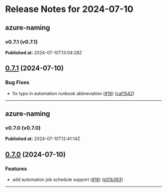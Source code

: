 # Release Notes for 2024-07-10

## azure-naming
### v0.7.1 (v0.7.1)
**Published at:** 2024-07-10T13:04:28Z

## [0.7.1](https://github.com/CloudNationHQ/terraform-azure-naming/compare/v0.7.0...v0.7.1) (2024-07-10)


### Bug Fixes

* fix typo in automation runbook abbreviation ([#18](https://github.com/CloudNationHQ/terraform-azure-naming/issues/18)) ([caf1542](https://github.com/CloudNationHQ/terraform-azure-naming/commit/caf1542d7ef9df0b13b93bc3a24b5fb4fcb6e774))

---

## azure-naming
### v0.7.0 (v0.7.0)
**Published at:** 2024-07-10T12:41:14Z

## [0.7.0](https://github.com/CloudNationHQ/terraform-azure-naming/compare/v0.6.0...v0.7.0) (2024-07-10)


### Features

* add automation job schedule support ([#16](https://github.com/CloudNationHQ/terraform-azure-naming/issues/16)) ([b01b363](https://github.com/CloudNationHQ/terraform-azure-naming/commit/b01b36381dcf90f1a58c51faad73debb02601a77))

---

